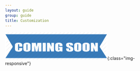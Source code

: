 ```yaml
---
layout: guide
group: guide
title: Customization
---
```


![Coming Soon](/assets/images/UG_coming_soon.png){:class="img-responsive"}

